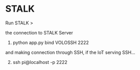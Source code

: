 # STALK


Run STALK >

the connection to STALK Server

  1) python app.py bind VOLOSSH 2222

and making connection through SSH, if the IoT serving SSH... 

  2) ssh pi@localhost -p 2222


